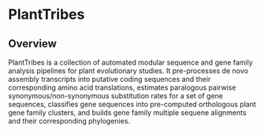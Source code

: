 # PlantTribes
## Overview
PlantTribes is a collection of automated modular sequence and gene family  analysis pipelines for plant evolutionary studies. It pre-processes de novo assembly transcripts into putative coding sequences and their corresponding amino acid translations, estimates paralogous pairwise synonymous/non-synonymous substitution rates for a set of gene sequences, classifies gene sequences into pre-computed orthologous plant gene family clusters, and builds gene family multiple sequene alignments and their corresponding phylogenies.
